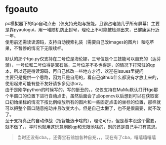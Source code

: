 # fgoauto
  pc模拟器下的fgo自动点击（仅支持光炮与技能，且霸占电脑几乎所有屏幕）主要是靠pyautogui，用一堆随机防止封号，理论上不可能被检测出来，已健康运行近一年。  
  使用前还需读读源码，支持自动搜索礼装（需要自己改images的图片）和吃苹果，不暂停的情况下无限续杯。  

  默认的那个fgo.py仅支持在二号位是海伦娜，三号位是个三技能可以自充的（达芬骑），一号位和二号位得是宝石翁，三号位差不多也得是，的情况下打常驻的qp本，所以还是得读源码，再自己修改一些地方才行，欢迎在issues里提问  
  主要只是提供一个思路，因为只是自用的，看自己github什么都没有才放上来的，使用起来可能有些不友好请多多见谅orz。  
  由于是刚学python的时候写的，写的挺丑的，，仅仅支持在MuMu默认打开fgo那个半窗口的位置下进行自动点击，虽然后面会了点opencv以后想到可以在获取窗口初始坐标的情况下按比例缩放所有的图片和一些固定点击的坐标的位置，那样就可以把整个窗口随意拖动并且改变大小。但是自己太懒了，也不是很需要，就不改了。  
  至于支持真正的自动作战（指智能选卡啥的），理论可行，但是基本没这个需要，就不做了，，平时也就用这玩意刷刷qp和无限池啥的，别的还是自己手打有意思。  
   > 当时还没有cba，，还得宝石翁加各种自充，，，现在有了cba，嘻嘻嘻嘻嘻
